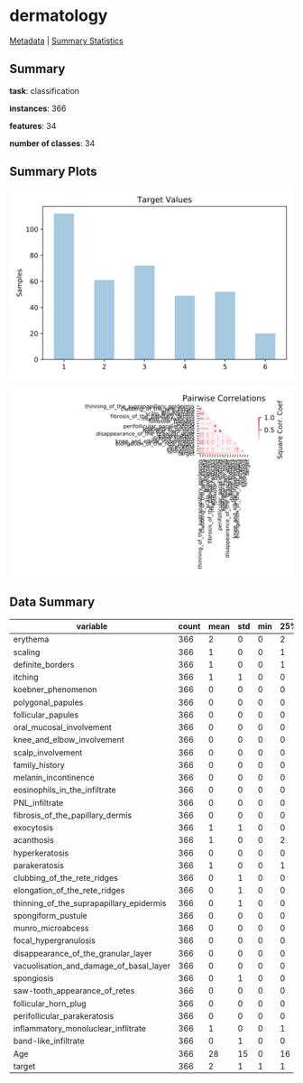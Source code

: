 # dermatology

[Metadata](metadata.yaml) | [Summary Statistics](summary_stats.csv)

## Summary

**task**: classification

**instances**: 366

**features**: 34

**number of classes**: 34

## Summary Plots

![Labels](label.svg)

![Corr](corr.svg)

## Data Summary

|	variable	|	count	|	mean	|	std	|	min	|	25%	|	50%	|	75%	|	max|
| --- | --- | --- | --- | --- | --- | --- | --- | --- |
|	erythema	|	366	|	2	|	0	|	0	|	2	|	2	|	2	|	3
|	scaling	|	366	|	1	|	0	|	0	|	1	|	2	|	2	|	3
|	definite_borders	|	366	|	1	|	0	|	0	|	1	|	2	|	2	|	3
|	itching	|	366	|	1	|	1	|	0	|	0	|	1	|	2	|	3
|	koebner_phenomenon	|	366	|	0	|	0	|	0	|	0	|	0	|	1	|	3
|	polygonal_papules	|	366	|	0	|	0	|	0	|	0	|	0	|	0	|	3
|	follicular_papules	|	366	|	0	|	0	|	0	|	0	|	0	|	0	|	3
|	oral_mucosal_involvement	|	366	|	0	|	0	|	0	|	0	|	0	|	0	|	3
|	knee_and_elbow_involvement	|	366	|	0	|	0	|	0	|	0	|	0	|	1	|	3
|	scalp_involvement	|	366	|	0	|	0	|	0	|	0	|	0	|	1	|	3
|	family_history	|	366	|	0	|	0	|	0	|	0	|	0	|	0	|	1
|	melanin_incontinence	|	366	|	0	|	0	|	0	|	0	|	0	|	0	|	3
|	eosinophils_in_the_infiltrate	|	366	|	0	|	0	|	0	|	0	|	0	|	0	|	2
|	PNL_infiltrate	|	366	|	0	|	0	|	0	|	0	|	0	|	1	|	3
|	fibrosis_of_the_papillary_dermis	|	366	|	0	|	0	|	0	|	0	|	0	|	0	|	3
|	exocytosis	|	366	|	1	|	1	|	0	|	0	|	2	|	2	|	3
|	acanthosis	|	366	|	1	|	0	|	0	|	2	|	2	|	2	|	3
|	hyperkeratosis	|	366	|	0	|	0	|	0	|	0	|	0	|	1	|	3
|	parakeratosis	|	366	|	1	|	0	|	0	|	1	|	1	|	2	|	3
|	clubbing_of_the_rete_ridges	|	366	|	0	|	1	|	0	|	0	|	0	|	2	|	3
|	elongation_of_the_rete_ridges	|	366	|	0	|	1	|	0	|	0	|	0	|	2	|	3
|	thinning_of_the_suprapapillary_epidermis	|	366	|	0	|	1	|	0	|	0	|	0	|	1	|	3
|	spongiform_pustule	|	366	|	0	|	0	|	0	|	0	|	0	|	0	|	3
|	munro_microabcess	|	366	|	0	|	0	|	0	|	0	|	0	|	0	|	3
|	focal_hypergranulosis	|	366	|	0	|	0	|	0	|	0	|	0	|	0	|	3
|	disappearance_of_the_granular_layer	|	366	|	0	|	0	|	0	|	0	|	0	|	1	|	3
|	vacuolisation_and_damage_of_basal_layer	|	366	|	0	|	0	|	0	|	0	|	0	|	0	|	3
|	spongiosis	|	366	|	0	|	1	|	0	|	0	|	0	|	2	|	3
|	saw-tooth_appearance_of_retes	|	366	|	0	|	0	|	0	|	0	|	0	|	0	|	3
|	follicular_horn_plug	|	366	|	0	|	0	|	0	|	0	|	0	|	0	|	3
|	perifollicular_parakeratosis	|	366	|	0	|	0	|	0	|	0	|	0	|	0	|	3
|	inflammatory_monoluclear_inflitrate	|	366	|	1	|	0	|	0	|	1	|	2	|	2	|	3
|	band-like_infiltrate	|	366	|	0	|	1	|	0	|	0	|	0	|	0	|	3
|	Age	|	366	|	28	|	15	|	0	|	16	|	25	|	40	|	60
|	target	|	366	|	2	|	1	|	1	|	1	|	3	|	4	|	6
